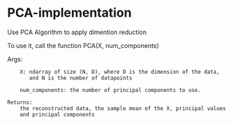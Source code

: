 # PCA-implementation
Use PCA Algorithm to apply dimention reduction 

To use it, call the function PCA(X, num_components)

Args:

        X: ndarray of size (N, D), where D is the dimension of the data,
           and N is the number of datapoints
        
        num_components: the number of principal components to use.
    
    Returns:
        the reconstructed data, the sample mean of the X, principal values
        and principal components
